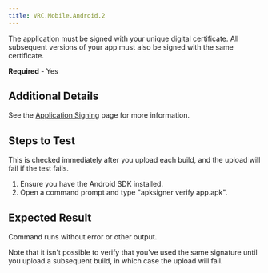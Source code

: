```yaml
---
title: VRC.Mobile.Android.2
---
```


The application must be signed with your unique digital certificate. All subsequent versions of your app must also be signed with the same certificate. 

**Required** - Yes

## Additional Details

See the [Application Signing](/distribute/latest/concepts/publish-mobile-app-signing/) page for more information.

## Steps to Test

This is checked immediately after you upload each build, and the upload will fail if the test fails.

1. Ensure you have the Android SDK installed.
2. Open a command prompt and type "apksigner verify app.apk".


## Expected Result

Command runs without error or other output.

Note that it isn't possible to verify that you've used the same signature until you upload a subsequent build, in which case the upload will fail.
